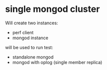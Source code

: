 single mongod cluster
==========

Will create two instances:
- perf client
- mongod instance


will be used to run test:
- standalone mongod
- mongod with oplog (single member replica)
